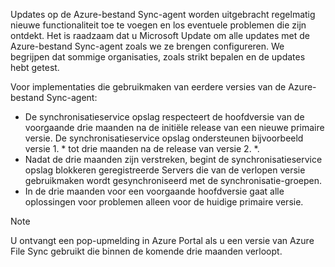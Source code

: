 Updates op de Azure-bestand Sync-agent worden uitgebracht regelmatig nieuwe functionaliteit toe te voegen en los eventuele problemen die zijn ontdekt. Het is raadzaam dat u Microsoft Update om alle updates met de Azure-bestand Sync-agent zoals we ze brengen configureren. We begrijpen dat sommige organisaties, zoals strikt bepalen en de updates hebt getest. 

Voor implementaties die gebruikmaken van eerdere versies van de Azure-bestand Sync-agent:

- De synchronisatieservice opslag respecteert de hoofdversie van de voorgaande drie maanden na de initiële release van een nieuwe primaire versie. De synchronisatieservice opslag ondersteunen bijvoorbeeld versie 1. \* tot drie maanden na de release van versie 2. \*.
- Nadat de drie maanden zijn verstreken, begint de synchronisatieservice opslag blokkeren geregistreerde Servers die van de verlopen versie gebruikmaken wordt gesynchroniseerd met de synchronisatie-groepen.
- In de drie maanden voor een voorgaande hoofdversie gaat alle oplossingen voor problemen alleen voor de huidige primaire versie.

> [!Note]  
> U ontvangt een pop-upmelding in Azure Portal als u een versie van Azure File Sync gebruikt die binnen de komende drie maanden verloopt.